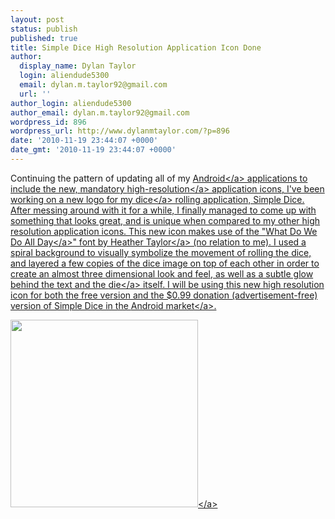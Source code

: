 ```yaml
---
layout: post
status: publish
published: true
title: Simple Dice High Resolution Application Icon Done
author:
  display_name: Dylan Taylor
  login: aliendude5300
  email: dylan.m.taylor92@gmail.com
  url: ''
author_login: aliendude5300
author_email: dylan.m.taylor92@gmail.com
wordpress_id: 896
wordpress_url: http://www.dylanmtaylor.com/?p=896
date: '2010-11-19 23:44:07 +0000'
date_gmt: '2010-11-19 23:44:07 +0000'
---
```

<p>Continuing the pattern of updating all of my <a class="zem_slink" title="Android" rel="homepage" href="http:&#47;&#47;code.google.com&#47;android&#47;">Android<&#47;a> applications to include the new, mandatory <a class="zem_slink" title="Image resolution" rel="wikipedia" href="http:&#47;&#47;en.wikipedia.org&#47;wiki&#47;Image_resolution">high-resolution<&#47;a> application icons, I've been working on a new logo for my <a class="zem_slink" title="Dice" rel="wikipedia" href="http:&#47;&#47;en.wikipedia.org&#47;wiki&#47;Dice">dice<&#47;a> rolling application, Simple Dice. After messing around with it for a while, I finally managed to come up with something that looks great, and is unique when compared to my other high resolution application icons. This new icon makes use of the "<a href="http:&#47;&#47;oohlalaartsy.blogspot.com&#47;2010&#47;10&#47;new-free-font-what-do-we-do-all-day.html">What Do We Do All Day<&#47;a>" font by <a href="http:&#47;&#47;oohlalaartsy.blogspot.com&#47;">Heather Taylor<&#47;a> (no relation to me). I used a spiral background to visually symbolize the movement of rolling the dice, and layered a few copies of the dice image on top of each other in order to create an almost three dimensional look and feel, as well as a subtle glow behind the text and the <a href="http:&#47;&#47;en.wikipedia.org&#47;wiki&#47;Dice">die<&#47;a> itself. I will be using this new high resolution icon for both the free version and the $0.99 donation (advertisement-free) version of Simple Dice in the <a class="zem_slink" title="Android Market" rel="homepage" href="http:&#47;&#47;www.android.com&#47;market&#47;">Android market<&#47;a>.</p>
<p><a rel="attachment wp-att-897" href="http:&#47;&#47;www.dylanmtaylor.com&#47;2010&#47;11&#47;19&#47;simple-dice-high-resolution-logo&#47;simple-dice-high-resolution-application-icon&#47;"><img class="alignnone size-medium wp-image-897" title="Simple Dice High Resolution Application Icon" src="http:&#47;&#47;www.dylanmtaylor.com&#47;wp-content&#47;uploads&#47;2010&#47;11&#47;Simple-Dice-High-Resolution-Application-Icon-300x300.png" alt="" width="300" height="300" &#47;><&#47;a><img class="zemanta-pixie-img" style="border: medium none; float: right;" src="http:&#47;&#47;dylanmtaylor.com&#47;wp-content&#47;uploads&#47;2010&#47;12&#47;pixy3.gif" alt="" &#47;></p>

